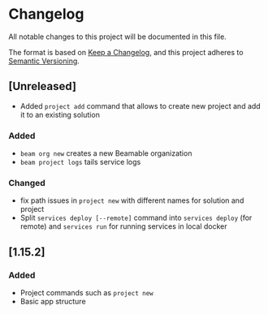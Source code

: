 # Changelog

All notable changes to this project will be documented in this file.

The format is based on [Keep a Changelog](https://keepachangelog.com/en/1.0.0/),
and this project adheres to [Semantic Versioning](https://semver.org/spec/v2.0.0.html).

## [Unreleased]
- Added `project add` command that allows to create new project and add it to an existing solution

### Added
- `beam org new` creates a new Beamable organization
- `beam project logs` tails service logs

### Changed
- fix path issues in `project new` with different names for solution and project
- Split `services deploy [--remote]` command into `services deploy` (for remote) and `services run` for running services
  in local docker

## [1.15.2]

### Added
- Project commands such as `project new`
- Basic app structure
